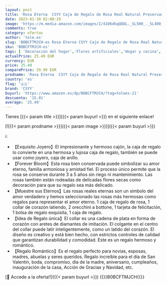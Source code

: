 ```yaml
---
layout: post
title: 'Rosa Eterna  CSYY Caja de Regalo de Rosa Real Natural Preservada con Collar de Corazón y Aretes de Botón Regalo Mujer Novia Madre Aniversario San Valentin Dia de la Madre Navidad'
date: 2023-01-30 02:00:29
image: 'https://m.media-amazon.com/images/I/41O6dkqQODL._SL500_._SL400_.jpg'
comments: true
category: ofertas
author: 'tole.es'
slug: 'B0BCFTMJCH-es Rosa Eterna CSYY Caja de Regalo de Rosa Real Natural...'
sku: 'B0BCFTMJCH-es'
tags: [ 'Decoración del hogar','Flores artificiales','Hogar y cocina','Plantas y flores artificiales','csyy','navidad','🇪🇸', ]
actualPrice: 25.49 EUR
currency: EUR
price: 25.49
comparePrice: 29.99 EUR
prodname: 'Rosa Eterna  CSYY Caja de Regalo de Rosa Real Natural Preservada con Collar de Corazón y Aretes de Botón Regalo Mujer Novia Madre Aniversario San Valentin Dia de la Madre Navidad'
country: 'es'
flag: '🇪🇸'
brand: 'CSYY'
buyurl: 'https://www.amazon.es/dp/B0BCFTMJCH/?tag=tolees-21'
descuento: '15.01'
average: '25.49'
---
```


Tienes [{{< param title >}}]({{< param buyurl >}}) en el siguiente enlace!

[![{{< param prodname >}}]({{< param image >}})]({{< param buyurl >}})

ℹ️:

- 【Exquisito Joyero】El impresionante y hermoso cajón, la caja de regalo lo convierte en una hermosa y lujosa caja de regalo, también se puede usar como joyero, caja de anillo.
- 【Forever Bloom】Esta rosa bien conservada puede simbolizar su amor eterno, familia armoniosa y amistad fiel. El proceso único permite que la rosa se conserve durante 3 a 5 años sin riego ni mantenimiento. Las rosas también están rodeadas de delicadas flores secas como decoración para que su regalo sea más delicado.
- 【Muestre sus Eternos】Las rosas reales eternas son un símbolo del amor verdadero y hemos seleccionado las rosas más hermosas como regalos para representar el amor eterno. 1 caja de regalo de rosa, 1 collar de corazón latiendo, 2 orecchini a bottone, 1 tarjeta de felicitación, 1 bolsa de regalo exquisita, 1 caja de regalo.
- 【Idea de Regalo única】El collar es una cadena de plata en forma de corazón con aretes de diamantes de imitación. El colgante en el centro del collar puede latir inteligentemente, como un latido del corazón. El diseño es creativo y está bien hecho, con estrictos controles de calidad que garantizan durabilidad y comodidad. Este es un regalo hermoso y romántico.
- 【Regalo Romántico】Es el regalo perfecto para novias, esposas, madres, abuelas y seres queridos. Regalo increíble para el día de San Valentín, boda, compromiso, día de la madre, aniversario, cumpleaños, inauguración de la casa, Acción de Gracias y Navidad, etc.

[🛒 Accede a la oferta!!]({{< param buyurl >}})
{{<world>}}B0BCFTMJCH{{</world>}}
